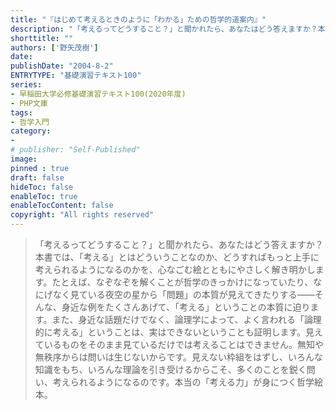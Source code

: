 ```yaml
---
title: "『はじめて考えるときのように「わかる」ための哲学的道案内』"
description: "「考えるってどうすること？」と聞かれたら、あなたはどう答えますか？本書では、「考える」とはどういうことなのか、どうすればもっと上手に考えられるようになるのかを、心なごむ絵とともにやさしく解き明かします。たとえば、なぞなぞを解くことが哲学のきっかけになっていたり、なにげなく見ている夜空の星から「問題」の本質が見えてきたりする――そんな、身近な例をたくさんあげて、「考える」ということの本質に迫ります。また、身近な話題だけでなく、論理学によって、よく言われる「論理的に考える」ということは、実はできないということも証明します。見えているものをそのまま見ているだけでは考えることはできません。無知や無秩序からは問いは生じないからです。見えない枠組をはずし、いろんな知識をもち、いろんな理論を引き受けるからこそ、多くのことを鋭く問い、考えられるようになるのです。本当の「考える力」が身につく哲学絵本。"
shorttitle: ""
authors: ['野矢茂樹']
date: 
publishDate: "2004-8-2"
ENTRYTYPE: "基礎演習テキスト100"
series:
- 早稲田大学必修基礎演習テキスト100(2020年度)
- PHP文庫
tags: 
- 哲学入門
category: 
- 
# publisher: "Self-Published"
image: 
pinned : true
draft: false
hideToc: false
enableToc: true
enableTocContent: false
copyright: "All rights reserved"
---
```


>「考えるってどうすること？」と聞かれたら、あなたはどう答えますか？本書では、「考える」とはどういうことなのか、どうすればもっと上手に考えられるようになるのかを、心なごむ絵とともにやさしく解き明かします。たとえば、なぞなぞを解くことが哲学のきっかけになっていたり、なにげなく見ている夜空の星から「問題」の本質が見えてきたりする――そんな、身近な例をたくさんあげて、「考える」ということの本質に迫ります。また、身近な話題だけでなく、論理学によって、よく言われる「論理的に考える」ということは、実はできないということも証明します。見えているものをそのまま見ているだけでは考えることはできません。無知や無秩序からは問いは生じないからです。見えない枠組をはずし、いろんな知識をもち、いろんな理論を引き受けるからこそ、多くのことを鋭く問い、考えられるようになるのです。本当の「考える力」が身につく哲学絵本。